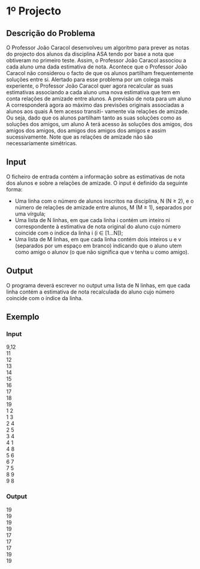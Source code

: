 # 1º Projecto

## Descrição do Problema
O Professor João Caracol desenvolveu um algoritmo para prever as notas do projecto dos alunos 
da disciplina ASA tendo por base a nota que obtiveram no primeiro teste. Assim, o Professor
João Caracol associou a cada aluno uma dada estimativa de nota. Acontece que o Professor
João Caracol não considerou o facto de que os alunos partilham frequentemente soluções entre
si. Alertado para esse problema por um colega mais experiente, o Professor João Caracol quer
agora recalcular as suas estimativas associando a cada aluno uma nova estimativa que tem em
conta relações de amizade entre alunos. A previsão de nota para um aluno A corresponderá agora 
ao máximo das previsões originais associadas a alunos aos quais A tem acesso transiti-
vamente via relações de amizade. Ou seja, dado que os alunos partilham tanto as suas soluções
como as soluções dos amigos, um aluno A terá acesso às soluções dos amigos, dos amigos dos
amigos, dos amigos dos amigos dos amigos e assim sucessivamente. Note que as relações de
amizade não são necessariamente simétricas.

## Input 
O ficheiro de entrada contém a informação sobre as estimativas de nota dos alunos e sobre a 
relações de amizade. O input é definido da seguinte forma: 
- Uma linha com o número de alunos inscritos na disciplina, N (N ≥ 2), e o número de relações
de amizade entre alunos, M (M ≥ 1), separados por uma vírgula; 
- Uma lista de N linhas, em que cada linha i contém um inteiro ni correspondente à estimativa
de nota original do aluno cujo número coincide com o índice da linha i (i ∈ [1...N]); 
- Uma lista de M linhas, em que cada linha contém dois inteiros u e v (separados por um espaço
em branco) indicando que o aluno utem como amigo o alunov (o que não significa que v tenha u 
como amigo). 

## Output
O programa deverá escrever no output uma lista de N linhas, em que cada linha contém a
estimativa de nota recalculada do aluno cujo número coincide com o índice da linha.

## Exemplo
### Input
9,12  
11  
12  
13  
14  
15  
16  
17  
18  
19  
1 2  
1 3  
2 4  
2 5  
3 4  
4 1  
4 8  
5 6  
6 7  
7 5  
8 9  
9 8  
### Output
19  
19  
19  
19  
17  
17  
17  
19  
19  
